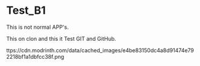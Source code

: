 # Test_B1

This is not normal APP's.

This on clon and this it Test GIT and GitHub.

ttps://cdn.modrinth.com/data/cached_images/e4be83150dc4a8d91474e792218bf1a1dbfcc38f.png